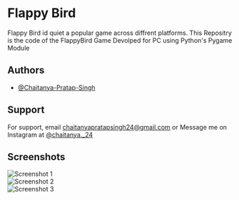 
# Flappy Bird

Flappy Bird id quiet a popular game across diffrent platforms. This Repositry is the code of the FlappyBird Game Devolped for PC using Python's Pygame Module


## Authors

- [@Chaitanya-Pratap-Singh](https://github.com/Chaitanya-Pratap-Singh)
  
## Support

For support, email chaitanyapratapsingh24@gmail.com or Message me on Instagram at [@chaitanya._24](https://www.instagram.com/chaitanya._24/)

  
## Screenshots

![Screenshot 1](https://drive.google.com/uc?export=view&id=1Jj_YbYkN6YmrkJQrxcl64h4fLC5lswZa)  
![Screenshot 2](https://drive.google.com/uc?export=view&id=1F5jlt9UNI1frKeB9vHDQ6tjfgv9E9zlp)  
![Screenshot 3](https://drive.google.com/uc?export=view&id=1zAWffkLNgyOX4CJ5G0-tqkEyM94o988S)

  
